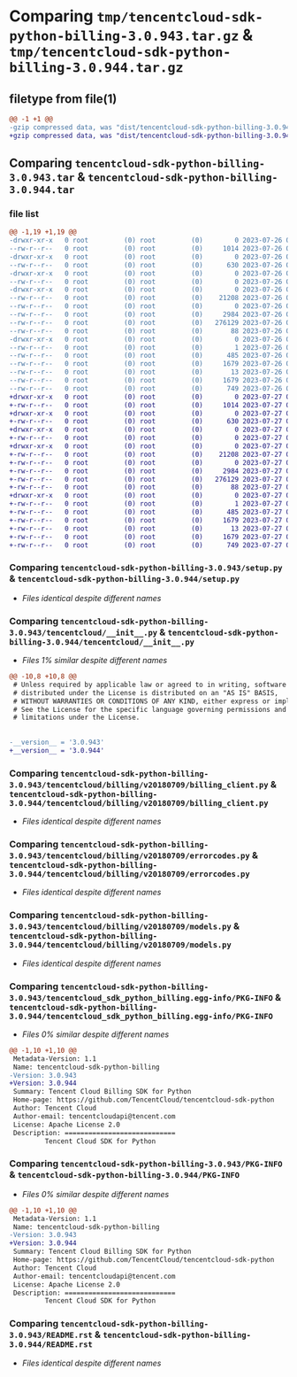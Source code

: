 # Comparing `tmp/tencentcloud-sdk-python-billing-3.0.943.tar.gz` & `tmp/tencentcloud-sdk-python-billing-3.0.944.tar.gz`

## filetype from file(1)

```diff
@@ -1 +1 @@
-gzip compressed data, was "dist/tencentcloud-sdk-python-billing-3.0.943.tar", last modified: Wed Jul 26 00:31:22 2023, max compression
+gzip compressed data, was "dist/tencentcloud-sdk-python-billing-3.0.944.tar", last modified: Thu Jul 27 02:09:23 2023, max compression
```

## Comparing `tencentcloud-sdk-python-billing-3.0.943.tar` & `tencentcloud-sdk-python-billing-3.0.944.tar`

### file list

```diff
@@ -1,19 +1,19 @@
-drwxr-xr-x   0 root         (0) root         (0)        0 2023-07-26 00:31:22.000000 tencentcloud-sdk-python-billing-3.0.943/
--rw-r--r--   0 root         (0) root         (0)     1014 2023-07-26 00:31:22.000000 tencentcloud-sdk-python-billing-3.0.943/setup.py
-drwxr-xr-x   0 root         (0) root         (0)        0 2023-07-26 00:31:22.000000 tencentcloud-sdk-python-billing-3.0.943/tencentcloud/
--rw-r--r--   0 root         (0) root         (0)      630 2023-07-26 00:31:22.000000 tencentcloud-sdk-python-billing-3.0.943/tencentcloud/__init__.py
-drwxr-xr-x   0 root         (0) root         (0)        0 2023-07-26 00:31:22.000000 tencentcloud-sdk-python-billing-3.0.943/tencentcloud/billing/
--rw-r--r--   0 root         (0) root         (0)        0 2023-07-26 00:31:22.000000 tencentcloud-sdk-python-billing-3.0.943/tencentcloud/billing/__init__.py
-drwxr-xr-x   0 root         (0) root         (0)        0 2023-07-26 00:31:22.000000 tencentcloud-sdk-python-billing-3.0.943/tencentcloud/billing/v20180709/
--rw-r--r--   0 root         (0) root         (0)    21208 2023-07-26 00:31:22.000000 tencentcloud-sdk-python-billing-3.0.943/tencentcloud/billing/v20180709/billing_client.py
--rw-r--r--   0 root         (0) root         (0)        0 2023-07-26 00:31:22.000000 tencentcloud-sdk-python-billing-3.0.943/tencentcloud/billing/v20180709/__init__.py
--rw-r--r--   0 root         (0) root         (0)     2984 2023-07-26 00:31:22.000000 tencentcloud-sdk-python-billing-3.0.943/tencentcloud/billing/v20180709/errorcodes.py
--rw-r--r--   0 root         (0) root         (0)   276129 2023-07-26 00:31:22.000000 tencentcloud-sdk-python-billing-3.0.943/tencentcloud/billing/v20180709/models.py
--rw-r--r--   0 root         (0) root         (0)       88 2023-07-26 00:31:22.000000 tencentcloud-sdk-python-billing-3.0.943/setup.cfg
-drwxr-xr-x   0 root         (0) root         (0)        0 2023-07-26 00:31:22.000000 tencentcloud-sdk-python-billing-3.0.943/tencentcloud_sdk_python_billing.egg-info/
--rw-r--r--   0 root         (0) root         (0)        1 2023-07-26 00:31:22.000000 tencentcloud-sdk-python-billing-3.0.943/tencentcloud_sdk_python_billing.egg-info/dependency_links.txt
--rw-r--r--   0 root         (0) root         (0)      485 2023-07-26 00:31:22.000000 tencentcloud-sdk-python-billing-3.0.943/tencentcloud_sdk_python_billing.egg-info/SOURCES.txt
--rw-r--r--   0 root         (0) root         (0)     1679 2023-07-26 00:31:22.000000 tencentcloud-sdk-python-billing-3.0.943/tencentcloud_sdk_python_billing.egg-info/PKG-INFO
--rw-r--r--   0 root         (0) root         (0)       13 2023-07-26 00:31:22.000000 tencentcloud-sdk-python-billing-3.0.943/tencentcloud_sdk_python_billing.egg-info/top_level.txt
--rw-r--r--   0 root         (0) root         (0)     1679 2023-07-26 00:31:22.000000 tencentcloud-sdk-python-billing-3.0.943/PKG-INFO
--rw-r--r--   0 root         (0) root         (0)      749 2023-07-26 00:31:22.000000 tencentcloud-sdk-python-billing-3.0.943/README.rst
+drwxr-xr-x   0 root         (0) root         (0)        0 2023-07-27 02:09:23.000000 tencentcloud-sdk-python-billing-3.0.944/
+-rw-r--r--   0 root         (0) root         (0)     1014 2023-07-27 02:09:23.000000 tencentcloud-sdk-python-billing-3.0.944/setup.py
+drwxr-xr-x   0 root         (0) root         (0)        0 2023-07-27 02:09:23.000000 tencentcloud-sdk-python-billing-3.0.944/tencentcloud/
+-rw-r--r--   0 root         (0) root         (0)      630 2023-07-27 02:09:23.000000 tencentcloud-sdk-python-billing-3.0.944/tencentcloud/__init__.py
+drwxr-xr-x   0 root         (0) root         (0)        0 2023-07-27 02:09:23.000000 tencentcloud-sdk-python-billing-3.0.944/tencentcloud/billing/
+-rw-r--r--   0 root         (0) root         (0)        0 2023-07-27 02:09:23.000000 tencentcloud-sdk-python-billing-3.0.944/tencentcloud/billing/__init__.py
+drwxr-xr-x   0 root         (0) root         (0)        0 2023-07-27 02:09:23.000000 tencentcloud-sdk-python-billing-3.0.944/tencentcloud/billing/v20180709/
+-rw-r--r--   0 root         (0) root         (0)    21208 2023-07-27 02:09:23.000000 tencentcloud-sdk-python-billing-3.0.944/tencentcloud/billing/v20180709/billing_client.py
+-rw-r--r--   0 root         (0) root         (0)        0 2023-07-27 02:09:23.000000 tencentcloud-sdk-python-billing-3.0.944/tencentcloud/billing/v20180709/__init__.py
+-rw-r--r--   0 root         (0) root         (0)     2984 2023-07-27 02:09:23.000000 tencentcloud-sdk-python-billing-3.0.944/tencentcloud/billing/v20180709/errorcodes.py
+-rw-r--r--   0 root         (0) root         (0)   276129 2023-07-27 02:09:23.000000 tencentcloud-sdk-python-billing-3.0.944/tencentcloud/billing/v20180709/models.py
+-rw-r--r--   0 root         (0) root         (0)       88 2023-07-27 02:09:23.000000 tencentcloud-sdk-python-billing-3.0.944/setup.cfg
+drwxr-xr-x   0 root         (0) root         (0)        0 2023-07-27 02:09:23.000000 tencentcloud-sdk-python-billing-3.0.944/tencentcloud_sdk_python_billing.egg-info/
+-rw-r--r--   0 root         (0) root         (0)        1 2023-07-27 02:09:23.000000 tencentcloud-sdk-python-billing-3.0.944/tencentcloud_sdk_python_billing.egg-info/dependency_links.txt
+-rw-r--r--   0 root         (0) root         (0)      485 2023-07-27 02:09:23.000000 tencentcloud-sdk-python-billing-3.0.944/tencentcloud_sdk_python_billing.egg-info/SOURCES.txt
+-rw-r--r--   0 root         (0) root         (0)     1679 2023-07-27 02:09:23.000000 tencentcloud-sdk-python-billing-3.0.944/tencentcloud_sdk_python_billing.egg-info/PKG-INFO
+-rw-r--r--   0 root         (0) root         (0)       13 2023-07-27 02:09:23.000000 tencentcloud-sdk-python-billing-3.0.944/tencentcloud_sdk_python_billing.egg-info/top_level.txt
+-rw-r--r--   0 root         (0) root         (0)     1679 2023-07-27 02:09:23.000000 tencentcloud-sdk-python-billing-3.0.944/PKG-INFO
+-rw-r--r--   0 root         (0) root         (0)      749 2023-07-27 02:09:23.000000 tencentcloud-sdk-python-billing-3.0.944/README.rst
```

### Comparing `tencentcloud-sdk-python-billing-3.0.943/setup.py` & `tencentcloud-sdk-python-billing-3.0.944/setup.py`

 * *Files identical despite different names*

### Comparing `tencentcloud-sdk-python-billing-3.0.943/tencentcloud/__init__.py` & `tencentcloud-sdk-python-billing-3.0.944/tencentcloud/__init__.py`

 * *Files 1% similar despite different names*

```diff
@@ -10,8 +10,8 @@
 # Unless required by applicable law or agreed to in writing, software
 # distributed under the License is distributed on an "AS IS" BASIS,
 # WITHOUT WARRANTIES OR CONDITIONS OF ANY KIND, either express or implied.
 # See the License for the specific language governing permissions and
 # limitations under the License.
 
 
-__version__ = '3.0.943'
+__version__ = '3.0.944'
```

### Comparing `tencentcloud-sdk-python-billing-3.0.943/tencentcloud/billing/v20180709/billing_client.py` & `tencentcloud-sdk-python-billing-3.0.944/tencentcloud/billing/v20180709/billing_client.py`

 * *Files identical despite different names*

### Comparing `tencentcloud-sdk-python-billing-3.0.943/tencentcloud/billing/v20180709/errorcodes.py` & `tencentcloud-sdk-python-billing-3.0.944/tencentcloud/billing/v20180709/errorcodes.py`

 * *Files identical despite different names*

### Comparing `tencentcloud-sdk-python-billing-3.0.943/tencentcloud/billing/v20180709/models.py` & `tencentcloud-sdk-python-billing-3.0.944/tencentcloud/billing/v20180709/models.py`

 * *Files identical despite different names*

### Comparing `tencentcloud-sdk-python-billing-3.0.943/tencentcloud_sdk_python_billing.egg-info/PKG-INFO` & `tencentcloud-sdk-python-billing-3.0.944/tencentcloud_sdk_python_billing.egg-info/PKG-INFO`

 * *Files 0% similar despite different names*

```diff
@@ -1,10 +1,10 @@
 Metadata-Version: 1.1
 Name: tencentcloud-sdk-python-billing
-Version: 3.0.943
+Version: 3.0.944
 Summary: Tencent Cloud Billing SDK for Python
 Home-page: https://github.com/TencentCloud/tencentcloud-sdk-python
 Author: Tencent Cloud
 Author-email: tencentcloudapi@tencent.com
 License: Apache License 2.0
 Description: ============================
         Tencent Cloud SDK for Python
```

### Comparing `tencentcloud-sdk-python-billing-3.0.943/PKG-INFO` & `tencentcloud-sdk-python-billing-3.0.944/PKG-INFO`

 * *Files 0% similar despite different names*

```diff
@@ -1,10 +1,10 @@
 Metadata-Version: 1.1
 Name: tencentcloud-sdk-python-billing
-Version: 3.0.943
+Version: 3.0.944
 Summary: Tencent Cloud Billing SDK for Python
 Home-page: https://github.com/TencentCloud/tencentcloud-sdk-python
 Author: Tencent Cloud
 Author-email: tencentcloudapi@tencent.com
 License: Apache License 2.0
 Description: ============================
         Tencent Cloud SDK for Python
```

### Comparing `tencentcloud-sdk-python-billing-3.0.943/README.rst` & `tencentcloud-sdk-python-billing-3.0.944/README.rst`

 * *Files identical despite different names*

